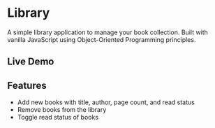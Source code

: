# Library
A simple library application to manage your book collection. Built with vanilla JavaScript using Object-Oriented Programming principles.
## Live Demo

## Features
- Add new books with title, author, page count, and read status
- Remove books from the library
- Toggle read status of books